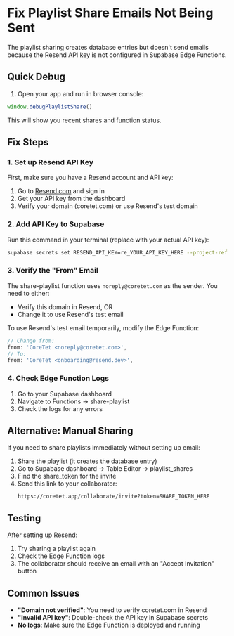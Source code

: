 # Fix Playlist Share Emails Not Being Sent

The playlist sharing creates database entries but doesn't send emails because the Resend API key is not configured in Supabase Edge Functions.

## Quick Debug

1. Open your app and run in browser console:
```javascript
window.debugPlaylistShare()
```

This will show you recent shares and function status.

## Fix Steps

### 1. Set up Resend API Key

First, make sure you have a Resend account and API key:
1. Go to [Resend.com](https://resend.com) and sign in
2. Get your API key from the dashboard
3. Verify your domain (coretet.com) or use Resend's test domain

### 2. Add API Key to Supabase

Run this command in your terminal (replace with your actual API key):
```bash
supabase secrets set RESEND_API_KEY=re_YOUR_API_KEY_HERE --project-ref chynnmeidbcqsnswlxmt
```

### 3. Verify the "From" Email

The share-playlist function uses `noreply@coretet.com` as the sender. You need to either:
- Verify this domain in Resend, OR
- Change it to use Resend's test email

To use Resend's test email temporarily, modify the Edge Function:
```typescript
// Change from:
from: 'CoreTet <noreply@coretet.com>',
// To:
from: 'CoreTet <onboarding@resend.dev>',
```

### 4. Check Edge Function Logs

1. Go to your Supabase dashboard
2. Navigate to Functions → share-playlist
3. Check the logs for any errors

## Alternative: Manual Sharing

If you need to share playlists immediately without setting up email:

1. Share the playlist (it creates the database entry)
2. Go to Supabase dashboard → Table Editor → playlist_shares
3. Find the share_token for the invite
4. Send this link to your collaborator:
   ```
   https://coretet.app/collaborate/invite?token=SHARE_TOKEN_HERE
   ```

## Testing

After setting up Resend:
1. Try sharing a playlist again
2. Check the Edge Function logs
3. The collaborator should receive an email with an "Accept Invitation" button

## Common Issues

- **"Domain not verified"**: You need to verify coretet.com in Resend
- **"Invalid API key"**: Double-check the API key in Supabase secrets
- **No logs**: Make sure the Edge Function is deployed and running